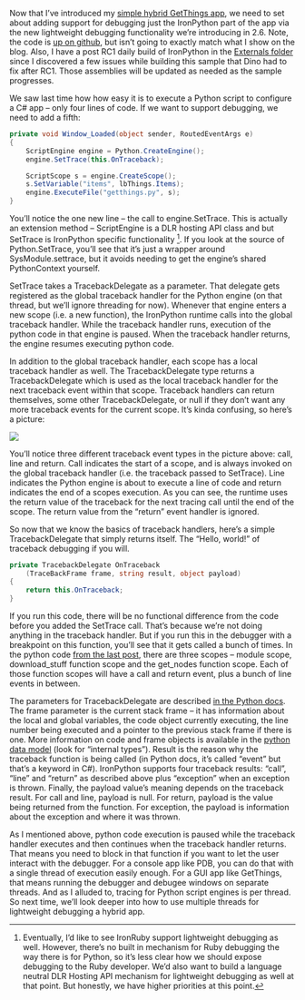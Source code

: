 Now that I’ve introduced my [simple hybrid GetThings
app](http://devhawk.net/2009/10/06/lightweight-debugging-for-hybrid-cironpython-apps/),
we need to set about adding support for debugging just the IronPython
part of the app via the new lightweight debugging functionality we’re
introducing in 2.6. Note, the code is [up on
github](http://github.com/devhawk/LightweightDebuggerDemo), but isn’t
going to exactly match what I show on the blog. Also, I have a post RC1
daily build of IronPython in the [Externals
folder](http://github.com/devhawk/LightweightDebuggerDemo/tree/deac85aaf14b37352ce4248917fd857c173d8997/External)
since I discovered a few issues while building this sample that Dino had
to fix after RC1. Those assemblies will be updated as needed as the
sample progresses.

We saw last time how how easy it is to execute a Python script to
configure a C\# app – only four lines of code. If we want to support
debugging, we need to add a fifth:

``` csharp
private void Window_Loaded(object sender, RoutedEventArgs e)
{
    ScriptEngine engine = Python.CreateEngine();
    engine.SetTrace(this.OnTraceback);

    ScriptScope s = engine.CreateScope();
    s.SetVariable("items", lbThings.Items);
    engine.ExecuteFile("getthings.py", s);
}
```

You’ll notice the one new line – the call to engine.SetTrace. This is
actually an extension method – ScriptEngine is a DLR hosting API class
and but SetTrace is IronPython specific functionality [^1]. If you look
at the source of Python.SetTrace, you’ll see that it’s just a wrapper
around SysModule.settrace, but it avoids needing to get the engine’s
shared PythonContext yourself.

SetTrace takes a TracebackDelegate as a parameter. That delegate gets
registered as the global traceback handler for the Python engine (on
that thread, but we’ll ignore threading for now). Whenever that engine
enters a new scope (i.e. a new function), the IronPython runtime calls
into the global traceback handler. While the traceback handler runs,
execution of the python code in that engine is paused. When the
traceback handler returns, the engine resumes executing python code.

In addition to the global traceback handler, each scope has a local
traceback handler as well. The TracebackDelegate type returns a
TracebackDelegate which is used as the local traceback handler for the
next traceback event within that scope. Traceback handlers can return
themselves, some other TracebackDelegate, or null if they don’t want any
more traceback events for the current scope. It’s kinda confusing, so
here’s a picture:

![](http://image.devhawk.net/blog-content/20091007-1343-hybrid-app-debugging-tracebackdelegate-and-settrace/TracebackDelegateDiagram.png)

You’ll notice three different traceback event types in the picture
above: call, line and return. Call indicates the start of a scope, and
is always invoked on the global traceback handler (i.e. the traceback
passed to SetTrace). Line indicates the Python engine is about to
execute a line of code and return indicates the end of a scopes
execution. As you can see, the runtime uses the return value of the
traceback for the next tracing call until the end of the scope. The
return value from the “return” event handler is ignored.

So now that we know the basics of traceback handlers, here’s a simple
TracebackDelegate that simply returns itself. The “Hello, world!” of
traceback debugging if you will.

``` csharp
private TracebackDelegate OnTraceback
    (TraceBackFrame frame, string result, object payload)
{
    return this.OnTraceback;
}
```

If you run this code, there will be no functional difference from the
code before you added the SetTrace call. That’s because we’re not doing
anything in the traceback handler. But if you run this in the debugger
with a breakpoint on this function, you’ll see that it gets called a
bunch of times. In the python code [from the last
post](http://devhawk.net/2009/10/06/lightweight-debugging-for-hybrid-cironpython-apps/),
there are three scopes – module scope, download\_stuff function scope
and the get\_nodes function scope. Each of those function scopes will
have a call and return event, plus a bunch of line events in between.

The parameters for TracebackDelegate are described [in the Python
docs](http://docs.python.org/library/sys.html#sys.settrace). The frame
parameter is the current stack frame – it has information about the
local and global variables, the code object currently executing, the
line number being executed and a pointer to the previous stack frame if
there is one. More information on code and frame objects is available in
the [python data
model](http://docs.python.org/reference/datamodel.html#the-standard-type-hierarchy)
(look for “internal types”). Result is the reason why the traceback
function is being called (in Python docs, it’s called “event” but that’s
a keyword in C\#). IronPython supports four traceback results: “call”,
“line” and “return” as described above plus “exception” when an
exception is thrown. Finally, the payload value’s meaning depends on the
traceback result. For call and line, payload is null. For return,
payload is the value being returned from the function. For exception,
the payload is information about the exception and where it was thrown.

As I mentioned above, python code execution is paused while the
traceback handler executes and then continues when the traceback handler
returns. That means you need to block in that function if you want to
let the user interact with the debugger. For a console app like PDB, you
can do that with a single thread of execution easily enough. For a GUI
app like GetThings, that means running the debugger and debugee windows
on separate threads. And as I alluded to, tracing for Python script
engines is per thread. So next time, we’ll look deeper into how to use
multiple threads for lightweight debugging a hybrid app.

[^1]: Eventually, I’d like to see IronRuby support lightweight debugging
as well. However, there’s no built in mechanism for Ruby debugging the
way there is for Python, so it’s less clear how we should expose
debugging to the Ruby developer. We’d also want to build a language
neutral DLR Hosting API mechanism for lightweight debugging as well at
that point. But honestly, we have higher priorities at this point.
